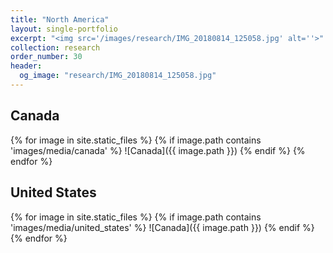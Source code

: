 ```yaml
---
title: "North America"
layout: single-portfolio
excerpt: "<img src='/images/research/IMG_20180814_125058.jpg' alt=''>"
collection: research
order_number: 30
header: 
  og_image: "research/IMG_20180814_125058.jpg"
---
```




## Canada

{% for image in site.static_files %}
  {% if image.path contains 'images/media/canada' %}
    ![Canada]({{ image.path }})
  {% endif %}
{% endfor %}


## United States

{% for image in site.static_files %}
  {% if image.path contains 'images/media/united_states' %}
    ![Canada]({{ image.path }})
  {% endif %}
{% endfor %}
